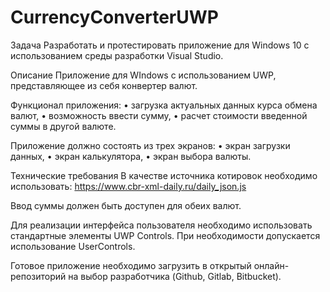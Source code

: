 # CurrencyConverterUWP
Задача 
Разработать и протестировать приложение для Windows 10 с использованием среды разработки Visual Studio. 

Описание 
Приложение для WIndows c использованием UWP, представляющее из себя конвертер валют. 

Функционал приложения: 
• загрузка актуальных данных курса обмена валют, 
• возможность ввести сумму, 
• расчет стоимости введенной суммы в другой валюте. 

  Приложение должно состоять из трех экранов: 
• экран загрузки данных, 
• экран калькулятора, 
• экран выбора валюты. 

Технические требования 
В качестве источника котировок необходимо использовать: 
https://www.cbr-xml-daily.ru/daily_json.js 

Ввод суммы должен быть доступен для обеих валют. 

Для реализации интерфейса пользователя необходимо использовать стандартные элементы UWP Controls. При необходимости допускается использование UserControls. 

Готовое приложение необходимо загрузить в открытый онлайн-репозиторий на выбор разработчика (Github, Gitlab, Bitbucket).
